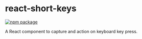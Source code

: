 # react-short-keys

[![npm package][npm-badge]][npm]

A React component to capture and action on keyboard key press.

[npm-badge]: https://img.shields.io/npm/v/npm-package.png?style=flat-square
[npm]: https://www.npmjs.org/package/react-short-keys
